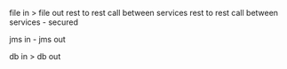 file in > file out
rest to rest call between services
rest to rest call between services - secured

jms in - jms out

db in > db out